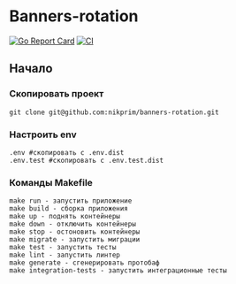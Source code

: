 # Banners-rotation
[![Go Report Card](https://goreportcard.com/badge/nikprim/banners-rotation)](https://goreportcard.com/report/nikprim/banners-rotation)
[![CI](https://github.com/nikprim/banners-rotation/actions/workflows/tests.yml/badge.svg)](https://github.com/nikprim/banners-rotation/actions/workflows/tests.yml)
## Начало
### Скопировать проект
```git clone git@github.com:nikprim/banners-rotation.git```
### Настроить env
`.env #скопировать с .env.dist` <br/>
`.env.test #скопировать с .env.test.dist`
### Команды Makefile
```
make run - запустить приложение
make build - сборка приложения
make up - поднять контейнеры
make down - отключить контейнеры
make stop - остоновить контейнеры
make migrate - запустить миграции
make test - запустить тесты
make lint - запустить линтер
make generate - сгенерировать протобаф
make integration-tests - запустить интеграционные тесты
```
